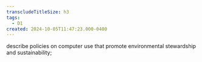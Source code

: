 ```yaml
---
transcludeTitleSize: h3
tags:
  - D1
created: 2024-10-05T11:47:23.000-0400
---
```

describe policies on computer use that promote environmental stewardship and sustainability;